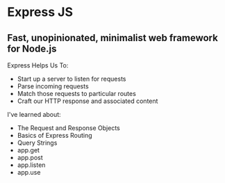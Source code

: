 # Express JS
## Fast, unopinionated, minimalist web framework for Node.js

Express Helps Us To:
- Start up a server to listen for requests
- Parse incoming requests
- Match those requests to particular routes
- Craft our HTTP response and associated content


I've learned about:
- The Request and Response Objects
- Basics of Express Routing
- Query Strings
- app.get
- app.post
- app.listen
- app.use
